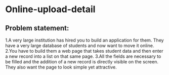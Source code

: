 # Online-upload-detail

<h2>Problem statement:</h2>

1.A very large institution has hired you to build an application for them. They have a very large database of students and now want to move it online.
2.You have to build them a web page that takes student data and then enter a new record into a list on that same page.
3.All the fields are necessary to be filled and the addition of a new record is directly visible on the screen. 
They also want the page to look simple yet attractive.

